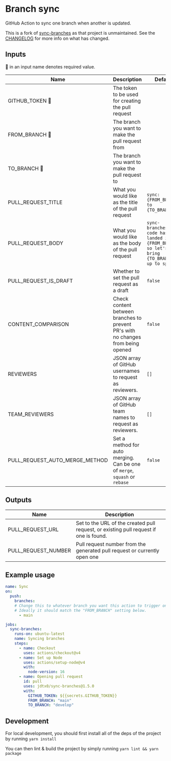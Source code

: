 # Branch sync

GitHub Action to sync one branch when another is updated.

This is a fork of [sync-branches](https://github.com/TreTuna/sync-branches)
as that project is unmaintained. See the [CHANGELOG](./CHANGELOG.md) for more
info on what has changed.

## Inputs

:small_red_triangle: in an input name denotes required value.

| Name                              | Description                                                                      | Default                                                                                            | Example                     |
| ------------------------------    | -------------------------------------------------------------------------------- | -------------------------------------------------------------------------------------------------- | --------------------------- |
| GITHUB_TOKEN :small_red_triangle: | The token to be used for creating the pull request                               |                                                                                                    | `${{secrets.GITHUB_TOKEN}}` |
| FROM_BRANCH :small_red_triangle:  | The branch you want to make the pull request from                                |                                                                                                    | `develop`                   |
| TO_BRANCH :small_red_triangle:    | The branch you want to make the pull request to                                  |                                                                                                    | `main`                      |
| PULL_REQUEST_TITLE                | What you would like as the title of the pull request                             | `sync: {FROM_BRANCH} to {TO_BRANCH}`                                                               |                             |
| PULL_REQUEST_BODY                 | What you would like as the body of the pull request                              | `sync-branches: New code has just landed in {FROM_BRANCH} so let's bring {TO_BRANCH} up to speed!` |                             |
| PULL_REQUEST_IS_DRAFT             | Whether to set the pull request as a draft                                       | `false`                                                                                            |                             |
| CONTENT_COMPARISON                | Check content between branches to prevent PR's with no changes from being opened | `false`                                                                                            |                             |
| REVIEWERS                         | JSON array of GitHub usernames to request as reviewers.                          | `[]`                                                                                               | `'["tretuna"]'`             |
| TEAM_REVIEWERS                    | JSON array of GitHub team names to request as reviewers.                         | `[]`                                                                                               | `'["js-team"]'`             |
| PULL_REQUEST_AUTO_MERGE_METHOD    | Set a method for auto merging. Can be one of `merge`, `squash` or `rebase`       | `false`                                                                                            |                             |

## Outputs

| Name                | Description                                                                           |
| ------------------- | ------------------------------------------------------------------------------------- |
| PULL_REQUEST_URL    | Set to the URL of the created pull request, or existing pull request if one is found. |
| PULL_REQUEST_NUMBER | Pull request number from the generated pull request or currently open one             |

## Example usage

```yaml
name: Sync
on:
  push:
    branches:
    # Change this to whatever branch you want this action to trigger on.
    # Ideally it should match the "FROM_BRANCH" setting below.
      - main

jobs:
  sync-branches:
    runs-on: ubuntu-latest
    name: Syncing branches
    steps:
      - name: Checkout
        uses: actions/checkout@v4
      - name: Set up Node
        uses: actions/setup-node@v4
        with:
          node-version: 16
      - name: Opening pull request
        id: pull
        uses: jdtx0/sync-branches@1.5.0
        with:
          GITHUB_TOKEN: ${{secrets.GITHUB_TOKEN}}
          FROM_BRANCH: "main"
          TO_BRANCH: "develop"
```

## Development

For local development, you should first install all of the deps of the project by
running `yarn install`

You can then lint & build the project by simply running `yarn lint && yarn package`
